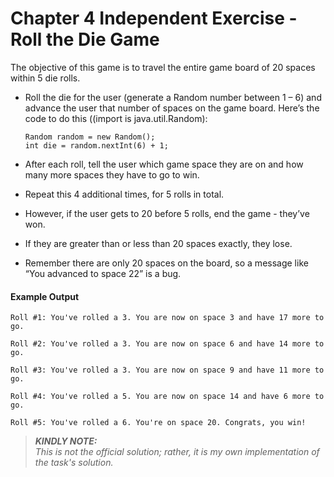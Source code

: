 # Chapter 4 Independent Exercise - Roll the Die Game

The objective of this game is to travel the entire game board of 20 spaces within 5 die rolls.

- Roll the die for the user (generate a Random number between 1 – 6) and advance the user that number of spaces on the game board. Here’s the code to do this ((import is java.util.Random):

      Random random = new Random();
      int die = random.nextInt(6) + 1;

- After each roll, tell the user which game space they are on and how many more spaces they have to go to win.

- Repeat this 4 additional times, for 5 rolls in total.

- However, if the user gets to 20 before 5 rolls, end the game - they’ve won.

- If they are greater than or less than 20 spaces exactly, they lose.

- Remember there are only 20 spaces on the board, so a message like “You advanced to space 22” is a bug.

#### Example Output

    Roll #1: You've rolled a 3. You are now on space 3 and have 17 more to go.

    Roll #2: You've rolled a 3. You are now on space 6 and have 14 more to go.

    Roll #3: You've rolled a 3. You are now on space 9 and have 11 more to go.

    Roll #4: You've rolled a 5. You are now on space 14 and have 6 more to go.

    Roll #5: You've rolled a 6. You're on space 20. Congrats, you win!

> **_KINDLY NOTE:_**\
> *This is not the official solution; rather, it is my own implementation of the task's solution.*
